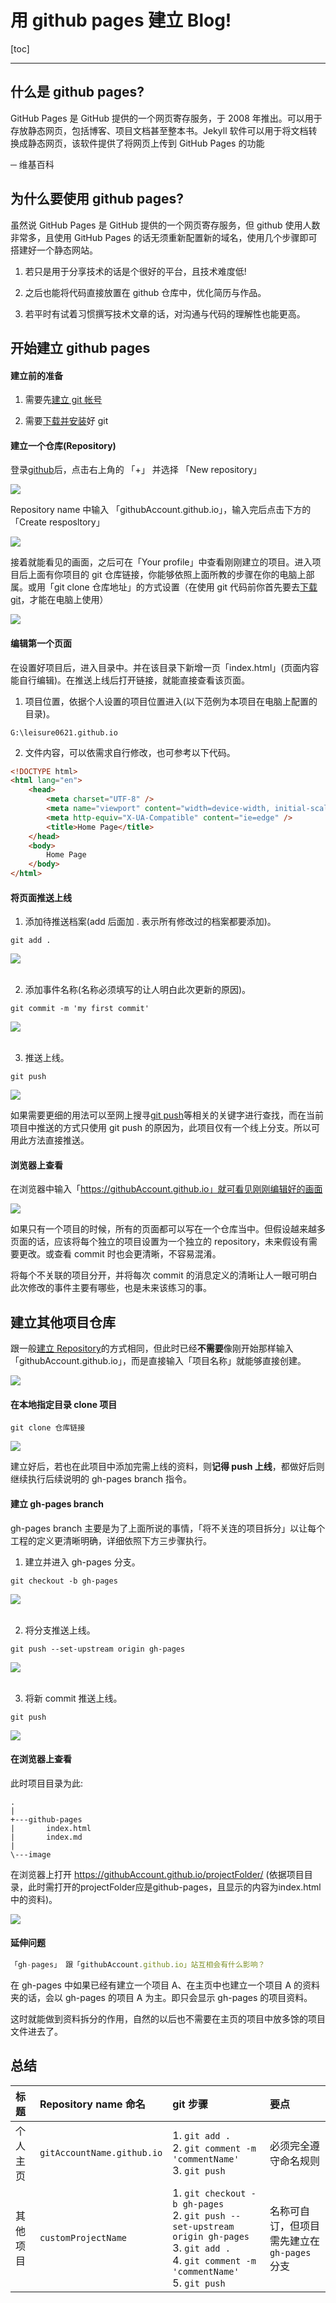 <h1>用 github pages 建立 Blog!</h1>

[toc]

---

## 什么是 github pages?

GitHub Pages 是 GitHub 提供的一个网页寄存服务，于 2008 年推出。可以用于存放静态网页，包括博客、项目文档甚至整本书。Jekyll 软件可以用于将文档转换成静态网页，该软件提供了将网页上传到 GitHub Pages 的功能

─ 维基百科

## 为什么要使用 github pages?

虽然说 GitHub Pages 是 GitHub 提供的一个网页寄存服务，但 github 使用人数非常多，且使用 GitHub Pages 的话无须重新配置新的域名，使用几个步骤即可搭建好一个静态网站。

1. 若只是用于分享技术的话是个很好的平台，且技术难度低!

2. 之后也能将代码直接放置在 github 仓库中，优化简历与作品。

3. 若平时有试着习惯撰写技术文章的话，对沟通与代码的理解性也能更高。

## 开始建立 github pages

#### 建立前的准备

1. 需要先[建立 git 帐号](https://github.com/)

2. 需要[下载并安装](https://git-scm.com/downloads)好 git

#### 建立一个仓库(Repository)

登录[github](https://github.com/)后，点击右上角的 「+」 并选择 「New repository」

<div class="g-img">
    <a href="../image/06.png" target="_blank">
        <img src="../image/06.png" />
    </a>
</div>

Repository name 中输入 「githubAccount.github.io」，输入完后点击下方的 「Create resposltory」

<div class="g-img">
    <a href="../image/01.png" target="_blank">
        <img src="../image/01.png" />
    </a>
</div>

接着就能看见的画面，之后可在「Your profile」中查看刚刚建立的项目。进入项目后上面有你项目的 git 仓库链接，你能够依照上面所教的步骤在你的电脑上部属。或用「git clone 仓库地址」的方式设置（在使用 git 代码前你首先要去[下载 git](https://git-scm.com/downloads)，才能在电脑上使用）

<div class="g-img">
    <a href="../image/07.png" target="_blank">
        <img src="../image/07.png" />
    </a>
</div>

#### 编辑第一个页面

在设置好项目后，进入目录中。并在该目录下新增一页「index.html」(页面内容能自行编辑)。在推送上线后打开链接，就能直接查看该页面。

1. 项目位置，依据个人设置的项目位置进入(以下范例为本项目在电脑上配置的目录)。

```git
G:\leisure0621.github.io
```

2. 文件内容，可以依需求自行修改，也可参考以下代码。

```html
<!DOCTYPE html>
<html lang="en">
    <head>
        <meta charset="UTF-8" />
        <meta name="viewport" content="width=device-width, initial-scale=1.0" />
        <meta http-equiv="X-UA-Compatible" content="ie=edge" />
        <title>Home Page</title>
    </head>
    <body>
        Home Page
    </body>
</html>
```

#### 将页面推送上线

1. 添加待推送档案(add 后面加 . 表示所有修改过的档案都要添加)。

```git
git add .
```

<div class="g-img">
    <a href="../image/16.png" target="_blank">
        <img src="../image/16.png" />
    </a>
</div>
<br>

2. 添加事件名称(名称必须填写的让人明白此次更新的原因)。

```git
git commit -m 'my first commit'
```

<div class="g-img">
    <a href="../image/17.png" target="_blank">
        <img src="../image/17.png" />
    </a>
</div>
<br>

3. 推送上线。

```git
git push
```

<div class="g-img">
    <a href="../image/18.png" target="_blank">
        <img src="../image/18.png" />
    </a>
</div>

如果需要更细的用法可以至网上搜寻[git push](https://blog.csdn.net/qq_37577660/article/details/78565899)等相关的关键字进行查找，而在当前项目中推送的方式只使用 git push 的原因为，此项目仅有一个线上分支。所以可用此方法直接推送。

#### 浏览器上查看

在浏览器中输入「https://githubAccount.github.io」就可看见刚刚编辑好的画面

<div class="g-img">
    <a href="../image/14.png" target="_blank">
        <img src="../image/14.png" />
    </a>
</div>

如果只有一个项目的时候，所有的页面都可以写在一个仓库当中。但假设越来越多页面的话，应该将每个独立的项目设置为一个独立的 repository，未来假设有需要更改。或查看 commit 时也会更清晰，不容易混淆。

将每个不关联的项目分开，并将每次 commit 的消息定义的清晰让人一眼可明白此次修改的事件主要有哪些，也是未来该练习的事。

## 建立其他项目仓库

跟一般[建立 Repository](https://github.com/new)的方式相同，但此时已经**不需要**像刚开始那样输入「githubAccount.github.io」，而是直接输入「项目名称」就能够直接创建。

<div class="g-img">
    <a href="../image/10.png" target="_blank">
        <img src="../image/10.png" />
    </a>
</div>

#### 在本地指定目录 clone 项目

```git
git clone 仓库链接
```

<div class="g-img">
    <a href="../image/19.png" target="_blank">
        <img src="../image/19.png" />
    </a>
</div>

建立好后，若也在此项目中添加完需上线的资料，则**记得 push 上线**，都做好后则继续执行后续说明的 gh-pages branch 指令。

#### 建立 gh-pages branch

gh-pages branch 主要是为了上面所说的事情，「将不关连的项目拆分」以让每个工程的定义更清晰明确，详细依照下方三步骤执行。

1. 建立并进入 gh-pages 分支。

```git
git checkout -b gh-pages
```

<div class="g-img">
    <a href="../image/15.png" target="_blank">
        <img src="../image/15.png" />
    </a>
</div>
<br>

2. 将分支推送上线。

```git
git push --set-upstream origin gh-pages
```

<div class="g-img">
    <a href="../image/11.png" target="_blank">
        <img src="../image/11.png" />
    </a>
</div>
<br>

3. 将新 commit 推送上线。

```git
git push
```

<div class="g-img">
    <a href="../image/18.png" target="_blank">
        <img src="../image/18.png" />
    </a>
</div>

#### 在浏览器上查看
 
此时项目目录为此:

```
.
|   
+---github-pages
|       index.html
|       index.md
|       
\---image
```

在浏览器上打开 https://githubAccount.github.io/projectFolder/ (依据项目目录，此时需打开的projectFolder应是github-pages，且显示的内容为index.html中的资料)。

<div class="g-img">
    <a href="../image/20.png" target="_blank">
        <img src="../image/20.png" />
    </a>
</div>

#### 延伸问题

```js
「gh-pages」 跟「githubAccount.github.io」站互相会有什么影响？
```

在 gh-pages 中如果已经有建立一个项目 A、在主页中也建立一个项目 A 的资料夹的话，会以 gh-pages 的项目 A 为主。即只会显示 gh-pages 的项目资料。

这时就能做到资料拆分的作用，自然的以后也不需要在主页的项目中放多馀的项目文件进去了。

## 总结

| 标题     | Repository name 命名       | git 步骤                                                                                                                                                    | 要点                                       |
| :------- | :------------------------- | :---------------------------------------------------------------------------------------------------------------------------------------------------------- | :----------------------------------------- |
| 个人主页 | `gitAccountName.github.io` | 1. `git add .` <br> 2. `git comment -m 'commentName'`<br> 3. `git push`                                                                                     | 必须完全遵守命名规则                       |
| 其他项目 | `customProjectName`        | 1. `git checkout -b gh-pages` <br>2. `git push --set-upstream origin gh-pages`<br> 3. `git add .` <br> 4. `git comment -m 'commentName'` <br> 5. `git push` | 名称可自订，但项目需先建立在`gh-pages`分支 |
